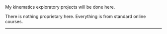 My kinematics exploratory projects will be done here.

There is nothing proprietary here. Everything is from standard online courses.

-----


